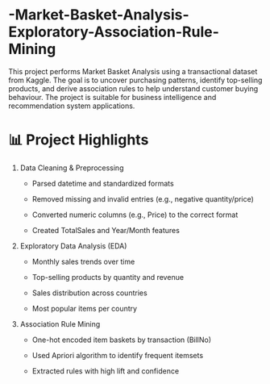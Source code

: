 # -Market-Basket-Analysis-Exploratory-Association-Rule-Mining
This project performs Market Basket Analysis using a transactional dataset from Kaggle. The goal is to uncover purchasing patterns, identify top-selling products, and derive association rules to help understand customer buying behaviour. The project is suitable for business intelligence and recommendation system applications.

# 📊 Project Highlights
1. Data Cleaning & Preprocessing

   - Parsed datetime and standardized formats

   - Removed missing and invalid entries (e.g., negative quantity/price)

   - Converted numeric columns (e.g., Price) to the correct format

   - Created TotalSales and Year/Month features

2. Exploratory Data Analysis (EDA)

   - Monthly sales trends over time

   - Top-selling products by quantity and revenue

   - Sales distribution across countries

   - Most popular items per country

3. Association Rule Mining

   - One-hot encoded item baskets by transaction (BillNo)

   - Used Apriori algorithm to identify frequent itemsets

   - Extracted rules with high lift and confidence
